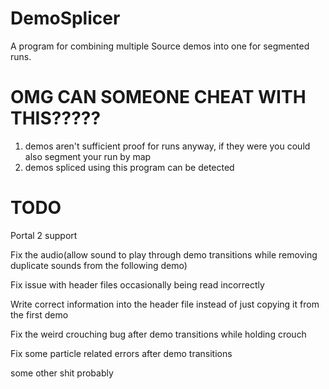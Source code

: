 # DemoSplicer
A program for combining multiple Source demos into one for segmented runs.

# OMG CAN SOMEONE CHEAT WITH THIS?????
1. demos aren't sufficient proof for runs anyway, if they were you could also segment your run by map
2. demos spliced using this program can be detected

# TODO
Portal 2 support

Fix the audio(allow sound to play through demo transitions while removing duplicate sounds from the following demo)

Fix issue with header files occasionally being read incorrectly

Write correct information into the header file instead of just copying it from the first demo

Fix the weird crouching bug after demo transitions while holding crouch

Fix some particle related errors after demo transitions

some other shit probably
